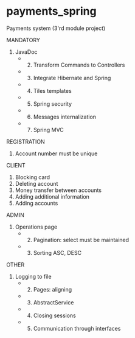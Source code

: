 # payments_spring
Payments system (3'rd module project)

MANDATORY
1. JavaDoc
    + 2. Transform Commands to Controllers
    + 3. Integrate Hibernate and Spring
    + 4. Tiles templates
    + 5. Spring security
    + 6. Messages internalization
    + 7. Spring MVC

REGISTRATION
1. Account number must be unique

CLIENT
1. Blocking card
2. Deleting account
3. Money transfer between accounts
4. Adding additional information
5. Adding accounts

ADMIN
1. Operations page
    + 2. Pagination: select must be maintained
    + 3. Sorting ASC, DESC

OTHER
1. Logging to file
    + 2. Pages: aligning
    + 3. AbstractService
    + 4. Closing sessions
    + 5. Communication through interfaces
